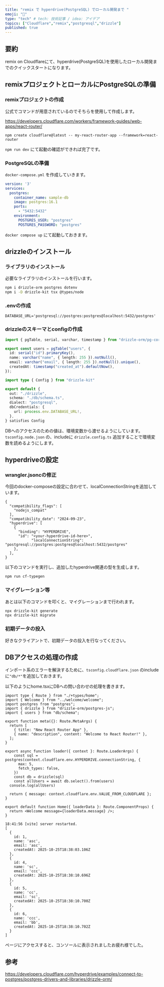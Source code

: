 ```yaml
---
title: "remix で hyperdrive(PostgreSQL) でローカル開発まで "
emoji: "🙆"
type: "tech" # tech: 技術記事 / idea: アイデア
topics: ["Cloudflare","remix","postgresql","drizzle"]
published: true
---
```


## 要約

remix on Cloudflareにて、hyperdrive(PostgreSQL)を使用したローカル開発までのクイックスタートになります。

## remixプロジェクトとローカルにPostgreSQLの準備

### remixプロジェクトの作成

公式でコマンドが用意されているのでそちらを使用して作成します。

https://developers.cloudflare.com/workers/framework-guides/web-apps/react-router/


```
npm create cloudflare@latest -- my-react-router-app --framework=react-router
```

`npm run dev` にて起動の確認ができれば完了です。

### PostgreSQLの準備

`docker-compose.yml` を作成していきます。


```yaml:docker-compose.yaml
version: '3'
services:
  postgres:
    container_name: sample-db
    image: postgres:16.1
    ports:
      - "5432:5432"
    environment:
      POSTGRES_USER: "postgres"
      POSTGRES_PASSWORD: "postgres"
```

`docker compose up` にて起動しておきます。


## drizzleのインストール

### ライブラリのインストール

必要なライブラリのインストールを行います。

```bash
npm i drizzle-orm postgres dotenv
npm i -D drizzle-kit tsx @types/node
```

### .envの作成

```.env
DATABASE_URL='postgresql://postgres:postgres@localhost:5432/postgres'
```

### drizzleのスキーマとconfigの作成


```ts:/db/schema.ts
import { pgTable, serial, varchar, timestamp } from "drizzle-orm/pg-core";

export const users = pgTable("users", {
  id: serial("id").primaryKey(),
  name: varchar("name", { length: 255 }).notNull(),
  email: varchar("email", { length: 255 }).notNull().unique(),
  createdAt: timestamp("created_at").defaultNow(),
});
```

```ts:/drizzle.config.ts
import type { Config } from "drizzle-kit"

export default {
  out: "./drizzle",
  schema: "./db/schema.ts",
  dialect: "postgresql",
  dbCredentials: {
    url: process.env.DATABASE_URL!,
  },
} satisfies Config
```

DBへのアクセスのための値は、環境変数から渡せるようにしています。
`tsconfig.node.json` の、includeに `drizzle.config.ts` 追加することで環境変数を読めるようにします。


## hyperdriveの設定

### wrangler.jsoncの修正

今回のdocker-composeの設定に合わせて、localConnectionStringを追加しています。

```json:wrangler.jsonc
{
  "compatibility_flags": [
    "nodejs_compat"
  ],
  "compatibility_date": "2024-09-23",
  "hyperdrive": [
    {
      "binding": "HYPERDRIVE",
      "id": "<your-hyperdrive-id-here>",
			"localConnectionString": "postgresql://postgres:postgres@localhost:5432/postgres"
    },
  ],
}
```

以下のコマンドを実行し、追加したhyperdrive関連の型を生成します。

```bash
npm run cf-typegen
```


### マイグレーション等

あとは以下のコマンドを叩くと、マイグレーションまで行われます。

```bash
npx drizzle-kit generate
npx drizzle-kit migrate
```

### 初期データの投入

好きなクライアントで、初期データの投入を行なってください。

## DBアクセスの処理の作成


インポート系のエラーを解決するために、`tsconfig.cloudflare.json` のincludeに`"db/*"`を追加しておきます。

以下のようにhome.tsxにDBへの問い合わせの処理を書きます。

```tsx:home.tsx
import type { Route } from "./+types/home";
import { Welcome } from "../welcome/welcome";
import postgres from "postgres";
import { drizzle } from "drizzle-orm/postgres-js";
import { users } from "db/schema";

export function meta({}: Route.MetaArgs) {
  return [
    { title: "New React Router App" },
    { name: "description", content: "Welcome to React Router!" },
  ];
}

export async function loader({ context }: Route.LoaderArgs) {
    const sql = postgres(context.cloudflare.env.HYPERDRIVE.connectionString, {
      max: 5,
      fetch_types: false,
    })
    const db = drizzle(sql)
    const allUsers = await db.select().from(users)
  console.log(allUsers)

  return { message: context.cloudflare.env.VALUE_FROM_CLOUDFLARE };
}

export default function Home({ loaderData }: Route.ComponentProps) {
  return <Welcome message={loaderData.message} />;
}
```




```
18:41:56 [vite] server restarted.
[
  {
    id: 1,
    name: 'asc',
    email: 'asc',
    createdAt: 2025-10-25T18:38:03.106Z
  },
  {
    id: 4,
    name: 'sc',
    email: 'ccc',
    createdAt: 2025-10-25T18:38:10.696Z
  },
  {
    id: 5,
    name: 'cc',
    email: 'sc',
    createdAt: 2025-10-25T18:38:10.700Z
  },
  {
    id: 6,
    name: 'ccc',
    email: 'bb',
    createdAt: 2025-10-25T18:38:10.702Z
  }
]
```

ページにアクセスすると、コンソールに表示されましたお疲れ様でした。

## 参考


https://developers.cloudflare.com/hyperdrive/examples/connect-to-postgres/postgres-drivers-and-libraries/drizzle-orm/